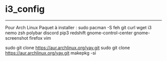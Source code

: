 # i3_config
----------------------------------------------------------
Pour Arch Linux
Paquet à installer : 
sudo pacman -S feh git curl wget i3 nemo zsh polybar discord pip3 redshift gnome-control-center gnome-screenshot firefox vim 

sudo git clone https://aur.archlinux.org/yay.git
sudo git clone https://aur.archlinux.org/yay.git
makepkg -si
